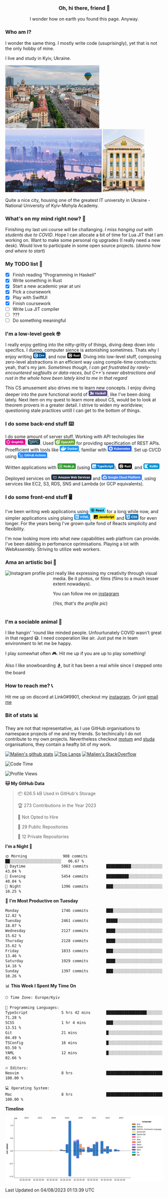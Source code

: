 
<h3 align="center"> Oh, hi there, friend 👋 </h3>
<p align="center">I wonder how on earth you found this page. Anyway.</p>

### Who am I? 
I wonder the same thing. I mostly write code (usuprisingly), yet that is not the only hobby of mine.

I live and study in Kyiv, Ukraine. 

<img alt="Kyiv city" height="200px"
src="https://github.com/Malien/Malien/blob/master/assets/kyiv1.jpg">
<img alt="Kyiv city" height="200px"
src="https://github.com/Malien/Malien/blob/master/assets/kyiv2.png">
<img alt="National University of Kyiv-Mohyla Academy" height="200px"
src="https://github.com/Malien/Malien/blob/master/assets/naukma.jpg">

Quite a nice city, housing one of the greatest IT university in Ukraine - National University of Kyiv-Mohyla Academy.

### What's on my mind right now? 🧠
Finishing my last uni course will be challanging. _I miss hanging out with students due to COVID_.
Hope I can allocate a bit of time for Lua JIT that I am working on.
Want to make some personal rig upgrades (I really need a new desk).
Would love to participate in some open source projects. (_dunno how and where to start_)

### My TODO list 📝
- [X] Finish reading "Programming in Haskell"
- [X] Write something in Rust
- [X] Start a new academic year at uni
- [X] Pick a coursework
- [X] Play with SwiftUI
- [X] Finish coursework
- [ ] Write Lua JIT compiler
- [ ] ???
- [ ] Do something meaningful

### I'm a low-level geek 🤓
I really enjoy getting into the nitty-gritty of things, diving deep down into specifics. I dunno, computer sience is astonishing sometimes. Thats why I enjoy writing <img height="18" src="https://github.com/Malien/Malien/blob/master/assets/cpp.svg" />, and now <img height="18" src="https://github.com/Malien/Malien/blob/master/assets/rust.svg" />. Diving into low-level stuff, composing zero-level abstractions in an efficient way using compile-time constructs: yeah, that's my jam. _Sometimes though, I can get frustrated by rarely-encountered segfaults or data-races, but C++'s newer abstractions and rust in the whole have been lately kind to me in that regard_

This CS amusement also drives me to learn new concepts. I enjoy diving deeper into the pure functional world of <img height="18" src="https://github.com/Malien/Malien/blob/master/assets/haskell.svg" />, like I've been doing lately. Next item on my quest to learn more about CS, would be to look at theorem provers in a greater detail. I strive to widen my worldview; questioning stale practices untill I can get to the bottom of things.

### I do some back-end stuff ⌨️
I do some amount of server stuff. Working with API techologies like <img height="18" src="https://github.com/Malien/Malien/blob/master/assets/graphql.svg" />, <img height="18" src="https://github.com/Malien/Malien/blob/master/assets/grpc.png" />. Used <img height="18" src="https://github.com/Malien/Malien/blob/master/assets/openapi.svg" /> for providing specification of REST APIs. Proefficient with tools like <img height="18" src="https://github.com/Malien/Malien/blob/master/assets/docker.svg" />, familiar with <img height="18" src="https://github.com/Malien/Malien/blob/master/assets/kubernetes.svg" />. Set up CI/CD using <img height="18" src="https://github.com/Malien/Malien/blob/master/assets/ghactions.svg" />.

Written applications with <img height="18" src="https://github.com/Malien/Malien/blob/master/assets/nodejs.svg" /> (using <img height="18" src="https://github.com/Malien/Malien/blob/master/assets/typescript.svg" />), <img height="18" src="https://github.com/Malien/Malien/blob/master/assets/rust.svg" />, and <img height="18" src="https://github.com/Malien/Malien/blob/master/assets/kotlin.svg" />

<!-- Have been working with <img height="18" src="https://github.com/Malien/Malien/blob/master/assets/postgresql.svg" /> and <img height="18" src="https://github.com/Malien/Malien/blob/master/assets/mongodb.svg" /> on multiple occasions. -->

Deployed services on <img height="18" src="https://github.com/Malien/Malien/blob/master/assets/aws.svg" /> and <img height="18" src="https://github.com/Malien/Malien/blob/master/assets/gcp.svg" />, using services like EC2, S3, RDS, SNS and Lambda (or GCP equivalents).

### I do some front-end stuff 🖥
I've been writing web applications using <img height="18" src="https://github.com/Malien/Malien/blob/master/assets/react.svg" /> for a long while now, and simpler applications using plaing <img height="18" src="https://github.com/Malien/Malien/blob/master/assets/html.svg" />, <img height="18" src="https://github.com/Malien/Malien/blob/master/assets/javascript.svg" /> and <img height="18" src="https://github.com/Malien/Malien/blob/master/assets/css.svg" /> for even longer. For the years being I've grown quite fond of Reacts simplicity and flexibility.

I'm now looking more into what new capabilities web platfrom can provide. I've been dabling in perfomance oprimisations. Playing a lot with WebAssembly. Striving to utilize web workers.

### Ama an artistic boi 📸
[<img height="150px" align="left" alt="Instagram profile pic" src="https://i.imgur.com/g0kPFkq.png">](https://www.instagram.com/q_link0_p/)

I really like expressing my creativity through visual media. Be it photos, or films (films to a much lesser extent nowadays). 

You can follow me on [instagram](https://www.instagram.com/q_link0_p/)

(_Yes, that's the profile pic_)
<br></br>

### I'm a sociable animal 🐝
I like hangin' 'round like minded people. Unfourtunately COVID wasn't great in that regard 😷. I need cooperation like air. Just put me in team environment to let me be happy.

I play somewhat often 🎮. Hit me up if you are up to play something!

Also I like snowboarding 🏂, but it has been a real while since I stepped onto the board

### How to reach me? 📞
Hit me up on discord at Link0#9901, checkout my [instagram](https://www.instagram.com/q_link0_p/). Or just [email me](mailto:q.link0.p@gmail.com)

### Bit of stats 📊
They are not that representative, as I use GitHub organisations to namespace projects of me and my friends. So techincally I do not contribute to my own projects. Nevertheless checkout [motum](https://github.com/MotumInc) and [studa](https://github.com/studaco) organisations, they contain a heafty bit of my work.

[![Malien's github stats](https://github-readme-stats.vercel.app/api?username=malien&count_private=true&show_icons=true&hide=stars&theme=buefy&bg_color=145,ffffff,f4ddff)](https://github.com/anuraghazra/github-readme-stats)
[![Top Langs](https://github-readme-stats.vercel.app/api/top-langs/?username=malien&hide=JavaScript&layout=compact&bg_color=145,ffffff,87ecd3)](https://github.com/anuraghazra/github-readme-stats)
[![Malien's StackOverflow](https://github-readme-stackoverflow.vercel.app/?userID=9342577&layout=compact)](https://stackoverflow.com/users/9342577/link0)

<!--START_SECTION:waka-->
![Code Time](http://img.shields.io/badge/Code%20Time-2%2C368%20hrs%2057%20mins-blue)

![Profile Views](http://img.shields.io/badge/Profile%20Views-0-blue)

**🐱 My GitHub Data** 

> 📦 626.5 kB Used in GitHub's Storage 
 > 
> 🏆 273 Contributions in the Year 2023
 > 
> 🚫 Not Opted to Hire
 > 
> 📜 29 Public Repositories 
 > 
> 🔑 12 Private Repositories 
 > 
**I'm a Night 🦉** 

```text
🌞 Morning                908 commits         ██░░░░░░░░░░░░░░░░░░░░░░░   06.67 % 
🌆 Daytime                5863 commits        ███████████░░░░░░░░░░░░░░   43.04 % 
🌃 Evening                5454 commits        ██████████░░░░░░░░░░░░░░░   40.04 % 
🌙 Night                  1396 commits        ███░░░░░░░░░░░░░░░░░░░░░░   10.25 % 
```
📅 **I'm Most Productive on Tuesday** 

```text
Monday                   1746 commits        ███░░░░░░░░░░░░░░░░░░░░░░   12.82 % 
Tuesday                  2461 commits        █████░░░░░░░░░░░░░░░░░░░░   18.07 % 
Wednesday                2127 commits        ████░░░░░░░░░░░░░░░░░░░░░   15.62 % 
Thursday                 2128 commits        ████░░░░░░░░░░░░░░░░░░░░░   15.62 % 
Friday                   1833 commits        ███░░░░░░░░░░░░░░░░░░░░░░   13.46 % 
Saturday                 1929 commits        ████░░░░░░░░░░░░░░░░░░░░░   14.16 % 
Sunday                   1397 commits        ███░░░░░░░░░░░░░░░░░░░░░░   10.26 % 
```


📊 **This Week I Spent My Time On** 

```text
🕑︎ Time Zone: Europe/Kyiv

💬 Programming Languages: 
TypeScript               5 hrs 42 mins       ██████████████████░░░░░░░   71.28 % 
SCSS                     1 hr 4 mins         ███░░░░░░░░░░░░░░░░░░░░░░   13.51 % 
Git                      21 mins             █░░░░░░░░░░░░░░░░░░░░░░░░   04.49 % 
TSConfig                 16 mins             █░░░░░░░░░░░░░░░░░░░░░░░░   03.50 % 
YAML                     12 mins             █░░░░░░░░░░░░░░░░░░░░░░░░   02.66 % 

🔥 Editors: 
Neovim                   8 hrs               █████████████████████████   100.00 % 

💻 Operating System: 
Mac                      8 hrs               █████████████████████████   100.00 % 
```

**Timeline**

![Lines of Code chart](https://raw.githubusercontent.com/Malien/Malien/master/assets/bar_graph.png)


 Last Updated on 04/08/2023 01:13:39 UTC
<!--END_SECTION:waka-->

<!--
**Malien/Malien** is a ✨ _special_ ✨ repository because its `README.md` (this file) appears on your GitHub profile.

Here are some ideas to get you started:

- 🔭 I’m currently working on ...
- 🌱 I’m currently learning ...
- 👯 I’m looking to collaborate on ...
- 🤔 I’m looking for help with ...
- 💬 Ask me about ...
- 📫 How to reach me: ...
- 😄 Pronouns: ...
- ⚡ Fun fact: ...
-->
